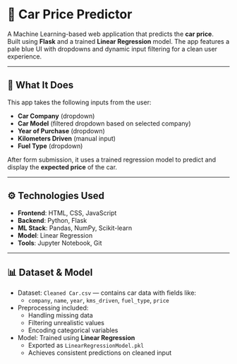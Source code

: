 # 🚗 Car Price Predictor

A Machine Learning-based web application that predicts the **car price**.  
Built using **Flask** and a trained **Linear Regression** model. 
The app features a pale blue UI with dropdowns and dynamic input filtering for a clean user experience.

---

## 🧠 What It Does

This app takes the following inputs from the user:

- **Car Company** (dropdown)
- **Car Model** (filtered dropdown based on selected company)
- **Year of Purchase** (dropdown)
- **Kilometers Driven** (manual input)
- **Fuel Type** (dropdown)

After form submission, it uses a trained regression model to predict and display the **expected price** of the car.

---

## ⚙️ Technologies Used

- **Frontend**: HTML, CSS, JavaScript
- **Backend**: Python, Flask
- **ML Stack**: Pandas, NumPy, Scikit-learn
- **Model**: Linear Regression
- **Tools**: Jupyter Notebook, Git

---

## 📊 Dataset & Model

- Dataset: `Cleaned Car.csv` — contains car data with fields like:
  - `company`, `name`, `year`, `kms_driven`, `fuel_type`, `price`
- Preprocessing included:
  - Handling missing data
  - Filtering unrealistic values
  - Encoding categorical variables
- Model: Trained using **Linear Regression**
  - Exported as `LinearRegressionModel.pkl`
  - Achieves consistent predictions on cleaned input

